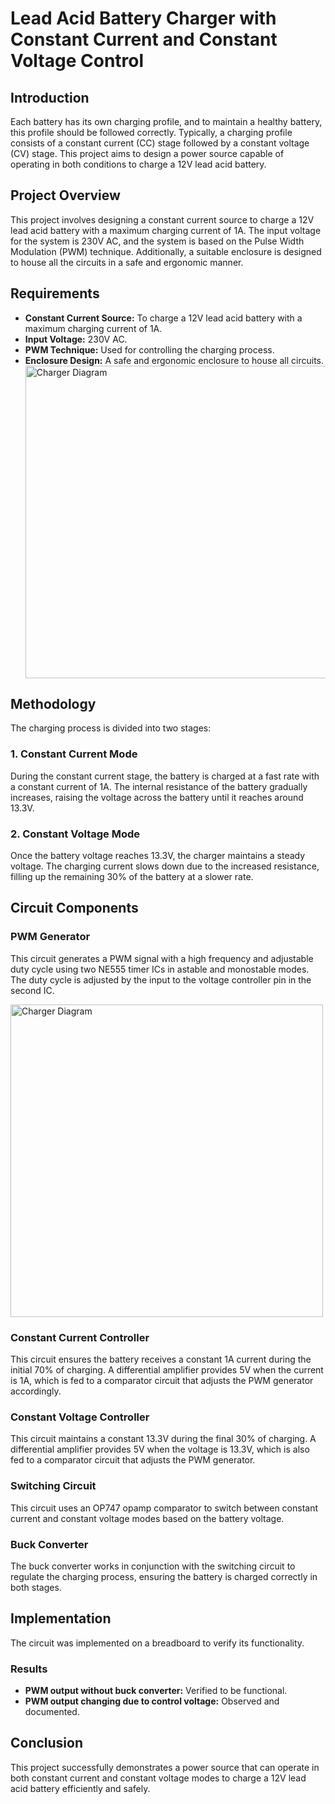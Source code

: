 <!DOCTYPE html>
<html lang="en">
<head>
    <meta charset="UTF-8">
    <meta name="viewport" content="width=device-width, initial-scale=1.0">
    <title>Lead Acid Battery Charger with Constant Current and Constant Voltage Control</title>
</head>
<body>
    <h1>Lead Acid Battery Charger with Constant Current and Constant Voltage Control</h1>
    <h2>Introduction</h2>
    <p>Each battery has its own charging profile, and to maintain a healthy battery, this profile should be followed correctly. Typically, a charging profile consists of a constant current (CC) stage followed by a constant voltage (CV) stage. This project aims to design a power source capable of operating in both conditions to charge a 12V lead acid battery.</p>
<h2>Project Overview</h2>
    <p>This project involves designing a constant current source to charge a 12V lead acid battery with a maximum charging current of 1A. The input voltage for the system is 230V AC, and the system is based on the Pulse Width Modulation (PWM) technique. Additionally, a suitable enclosure is designed to house all the circuits in a safe and ergonomic manner.</p>

<h2>Requirements</h2>
    <ul>
        <li><strong>Constant Current Source:</strong> To charge a 12V lead acid battery with a maximum charging current of 1A.</li>
        <li><strong>Input Voltage:</strong> 230V AC.</li>
        <li><strong>PWM Technique:</strong> Used for controlling the charging process.</li>
        <li><strong>Enclosure Design:</strong> A safe and ergonomic enclosure to house all circuits.</li>
        <img src="https://private-user-images.githubusercontent.com/133969661/331798520-b485ea60-d34f-468a-837d-dc1756eb369e.png?jwt=eyJhbGciOiJIUzI1NiIsInR5cCI6IkpXVCJ9.eyJpc3MiOiJnaXRodWIuY29tIiwiYXVkIjoicmF3LmdpdGh1YnVzZXJjb250ZW50LmNvbSIsImtleSI6ImtleTUiLCJleHAiOjE3MTYwMzU1NTQsIm5iZiI6MTcxNjAzNTI1NCwicGF0aCI6Ii8xMzM5Njk2NjEvMzMxNzk4NTIwLWI0ODVlYTYwLWQzNGYtNDY4YS04MzdkLWRjMTc1NmViMzY5ZS5wbmc_WC1BbXotQWxnb3JpdGhtPUFXUzQtSE1BQy1TSEEyNTYmWC1BbXotQ3JlZGVudGlhbD1BS0lBVkNPRFlMU0E1M1BRSzRaQSUyRjIwMjQwNTE4JTJGdXMtZWFzdC0xJTJGczMlMkZhd3M0X3JlcXVlc3QmWC1BbXotRGF0ZT0yMDI0MDUxOFQxMjI3MzRaJlgtQW16LUV4cGlyZXM9MzAwJlgtQW16LVNpZ25hdHVyZT01Y2NkYzE5OTc2MWMwMGZmZmM0MDE1NTZhODNjMjA2ZmNlY2UxMThiMjIxYjYxNjA0YWI1NjE5MDI3MDQwMWJlJlgtQW16LVNpZ25lZEhlYWRlcnM9aG9zdCZhY3Rvcl9pZD0wJmtleV9pZD0wJnJlcG9faWQ9MCJ9.73XCuM6bYwyLgkHqXzRY9cJYqYkkG9hTmnFokWhEgng" alt="Charger Diagram" width="500">

</ul>

 <h2>Methodology</h2>
    <p>The charging process is divided into two stages:</p>

<h3>1. Constant Current Mode</h3>
    <p>During the constant current stage, the battery is charged at a fast rate with a constant current of 1A. The internal resistance of the battery gradually increases, raising the voltage across the battery until it reaches around 13.3V.</p>

  <h3>2. Constant Voltage Mode</h3>
    <p>Once the battery voltage reaches 13.3V, the charger maintains a steady voltage. The charging current slows down due to the increased resistance, filling up the remaining 30% of the battery at a slower rate.</p>
    <h2>Circuit Components</h2>
    <h3>PWM Generator</h3>
    <p>This circuit generates a PWM signal with a high frequency and adjustable duty cycle using two NE555 timer ICs in astable and monostable modes. The duty cycle is adjusted by the input to the voltage controller pin in the second IC.</p>
    <img src="https://media.licdn.com/dms/image/D5612AQGUOb3Wp3Picw/article-inline_image-shrink_1500_2232/0/1705651347505?e=1721260800&v=beta&t=mfDjZUKkzgKsvxdE_pWh9dXA_fhWBgqfgBahB-1iqgM" alt="Charger Diagram" width="500">
    <h3>Constant Current Controller</h3>
    <p>This circuit ensures the battery receives a constant 1A current during the initial 70% of charging. A differential amplifier provides 5V when the current is 1A, which is fed to a comparator circuit that adjusts the PWM generator accordingly.</p>
    <h3>Constant Voltage Controller</h3>
    <p>This circuit maintains a constant 13.3V during the final 30% of charging. A differential amplifier provides 5V when the voltage is 13.3V, which is also fed to a comparator circuit that adjusts the PWM generator.</p>
    <h3>Switching Circuit</h3>
    <p>This circuit uses an OP747 opamp comparator to switch between constant current and constant voltage modes based on the battery voltage.</p>
    <h3>Buck Converter</h3>
    <p>The buck converter works in conjunction with the switching circuit to regulate the charging process, ensuring the battery is charged correctly in both stages.</p>
    <h2>Implementation</h2>
    <p>The circuit was implemented on a breadboard to verify its functionality.</p>
    <h3>Results</h3>
    <ul>
        <li><strong>PWM output without buck converter:</strong> Verified to be functional.</li>
        <li><strong>PWM output changing due to control voltage:</strong> Observed and documented.</li>
    </ul>
    <h2>Conclusion</h2>
    <p>This project successfully demonstrates a power source that can operate in both constant current and constant voltage modes to charge a 12V lead acid battery efficiently and safely.</p>
</body>
</html>
